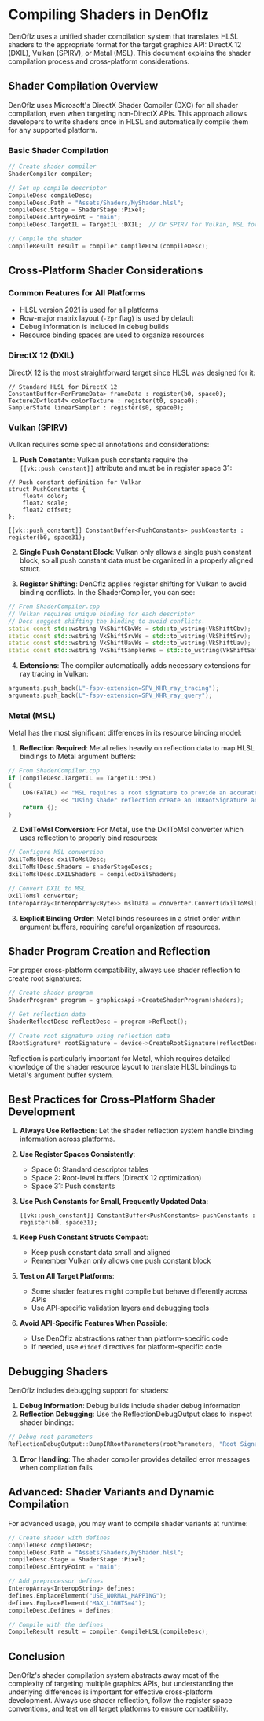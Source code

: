 # Compiling Shaders in DenOfIz

DenOfIz uses a unified shader compilation system that translates HLSL shaders to the appropriate format for the target graphics API: DirectX 12 (DXIL), Vulkan (SPIRV), or Metal (MSL). This document explains the shader compilation process and cross-platform considerations.

## Shader Compilation Overview

DenOfIz uses Microsoft's DirectX Shader Compiler (DXC) for all shader compilation, even when targeting non-DirectX APIs. This approach allows developers to write shaders once in HLSL and automatically compile them for any supported platform.

### Basic Shader Compilation

```cpp
// Create shader compiler
ShaderCompiler compiler;

// Set up compile descriptor
CompileDesc compileDesc;
compileDesc.Path = "Assets/Shaders/MyShader.hlsl";
compileDesc.Stage = ShaderStage::Pixel;
compileDesc.EntryPoint = "main";
compileDesc.TargetIL = TargetIL::DXIL;  // Or SPIRV for Vulkan, MSL for Metal

// Compile the shader
CompileResult result = compiler.CompileHLSL(compileDesc);
```

## Cross-Platform Shader Considerations

### Common Features for All Platforms

- HLSL version 2021 is used for all platforms
- Row-major matrix layout (`-Zpr` flag) is used by default
- Debug information is included in debug builds
- Resource binding spaces are used to organize resources

### DirectX 12 (DXIL)

DirectX 12 is the most straightforward target since HLSL was designed for it:

```hlsl
// Standard HLSL for DirectX 12
ConstantBuffer<PerFrameData> frameData : register(b0, space0);
Texture2D<float4> colorTexture : register(t0, space0);
SamplerState linearSampler : register(s0, space0);
```

### Vulkan (SPIRV)

Vulkan requires some special annotations and considerations:

1. **Push Constants**: Vulkan push constants require the `[[vk::push_constant]]` attribute and must be in register space 31:

```hlsl
// Push constant definition for Vulkan
struct PushConstants {
    float4 color;
    float2 scale;
    float2 offset;
};

[[vk::push_constant]] ConstantBuffer<PushConstants> pushConstants : register(b0, space31);
```

2. **Single Push Constant Block**: Vulkan only allows a single push constant block, so all push constant data must be organized in a properly aligned struct.

3. **Register Shifting**: DenOfIz applies register shifting for Vulkan to avoid binding conflicts. In the ShaderCompiler, you can see:

```cpp
// From ShaderCompiler.cpp
// Vulkan requires unique binding for each descriptor
// Docs suggest shifting the binding to avoid conflicts.
static const std::wstring VkShiftCbvWs = std::to_wstring(VkShiftCbv);
static const std::wstring VkShiftSrvWs = std::to_wstring(VkShiftSrv);
static const std::wstring VkShiftUavWs = std::to_wstring(VkShiftUav);
static const std::wstring VkShiftSamplerWs = std::to_wstring(VkShiftSampler);
```

4. **Extensions**: The compiler automatically adds necessary extensions for ray tracing in Vulkan:

```cpp
arguments.push_back(L"-fspv-extension=SPV_KHR_ray_tracing");
arguments.push_back(L"-fspv-extension=SPV_KHR_ray_query");
```

### Metal (MSL)

Metal has the most significant differences in its resource binding model:

1. **Reflection Required**: Metal relies heavily on reflection data to map HLSL bindings to Metal argument buffers:

```cpp
// From ShaderCompiler.cpp
if (compileDesc.TargetIL == TargetIL::MSL)
{
    LOG(FATAL) << "MSL requires a root signature to provide an accurate metallib with the context of all shaders. "
               << "Using shader reflection create an IRRootSignature and pass it to the DxilToMsl class.";
    return {};
}
```

2. **DxilToMsl Conversion**: For Metal, use the DxilToMsl converter which uses reflection to properly bind resources:

```cpp
// Configure MSL conversion
DxilToMslDesc dxilToMslDesc;
dxilToMslDesc.Shaders = shaderStageDescs;
dxilToMslDesc.DXILShaders = compiledDxilShaders;

// Convert DXIL to MSL
DxilToMsl converter;
InteropArray<InteropArray<Byte>> mslData = converter.Convert(dxilToMslDesc);
```

3. **Explicit Binding Order**: Metal binds resources in a strict order within argument buffers, requiring careful organization of resources.

## Shader Program Creation and Reflection

For proper cross-platform compatibility, always use shader reflection to create root signatures:

```cpp
// Create shader program
ShaderProgram* program = graphicsApi->CreateShaderProgram(shaders);

// Get reflection data
ShaderReflectDesc reflectDesc = program->Reflect();

// Create root signature using reflection data
IRootSignature* rootSignature = device->CreateRootSignature(reflectDesc.RootSignature);
```

Reflection is particularly important for Metal, which requires detailed knowledge of the shader resource layout to translate HLSL bindings to Metal's argument buffer system.

## Best Practices for Cross-Platform Shader Development

1. **Always Use Reflection**: Let the shader reflection system handle binding information across platforms.

2. **Use Register Spaces Consistently**:
   - Space 0: Standard descriptor tables
   - Space 2: Root-level buffers (DirectX 12 optimization)
   - Space 31: Push constants

3. **Use Push Constants for Small, Frequently Updated Data**:
   ```hlsl
   [[vk::push_constant]] ConstantBuffer<PushConstants> pushConstants : register(b0, space31);
   ```

4. **Keep Push Constant Structs Compact**:
   - Keep push constant data small and aligned
   - Remember Vulkan only allows one push constant block

5. **Test on All Target Platforms**:
   - Some shader features might compile but behave differently across APIs
   - Use API-specific validation layers and debugging tools

6. **Avoid API-Specific Features When Possible**:
   - Use DenOfIz abstractions rather than platform-specific code
   - If needed, use `#ifdef` directives for platform-specific code

## Debugging Shaders

DenOfIz includes debugging support for shaders:

1. **Debug Information**: Debug builds include shader debug information
2. **Reflection Debugging**: Use the ReflectionDebugOutput class to inspect shader bindings:

```cpp
// Debug root parameters
ReflectionDebugOutput::DumpIRRootParameters(rootParameters, "Root Signature");
```

3. **Error Handling**: The shader compiler provides detailed error messages when compilation fails

## Advanced: Shader Variants and Dynamic Compilation

For advanced usage, you may want to compile shader variants at runtime:

```cpp
// Create shader with defines
CompileDesc compileDesc;
compileDesc.Path = "Assets/Shaders/MyShader.hlsl";
compileDesc.Stage = ShaderStage::Pixel;
compileDesc.EntryPoint = "main";

// Add preprocessor defines
InteropArray<InteropString> defines;
defines.EmplaceElement("USE_NORMAL_MAPPING");
defines.EmplaceElement("MAX_LIGHTS=4");
compileDesc.Defines = defines;

// Compile with the defines
CompileResult result = compiler.CompileHLSL(compileDesc);
```

## Conclusion

DenOfIz's shader compilation system abstracts away most of the complexity of targeting multiple graphics APIs, but understanding the underlying differences is important for effective cross-platform development. Always use shader reflection, follow the register space conventions, and test on all target platforms to ensure compatibility.